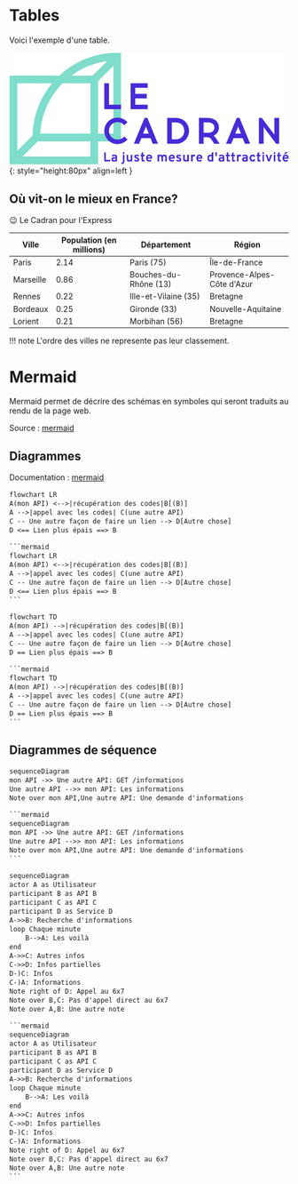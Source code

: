 # Tables
Voici l'exemple d'une table. 


![Cadran Logo](assets/Cadran_logo.png){: style="height:80px" align=left }


## Où vit-on le mieux en France? 
:wink: Le Cadran pour l'Express

| Ville         | Population (en millions) | Département           | Région                   |
|---------------|--------------------------|-----------------------|--------------------------|
| Paris         | 2.14                     | Paris (75)            | Île-de-France            |
| Marseille     | 0.86                     | Bouches-du-Rhône (13) | Provence-Alpes-Côte d'Azur |
| Rennes        | 0.22                     | Ille-et-Vilaine (35)  | Bretagne                 |
| Bordeaux      | 0.25                     | Gironde (33)          | Nouvelle-Aquitaine       |
| Lorient       | 0.21                     | Morbihan (56)         | Bretagne                 |

!!! note
    L'ordre des villes ne represente pas leur classement. 

# Mermaid

Mermaid permet de décrire des schémas en symboles qui seront traduits au rendu de la page web.

Source : [mermaid](https://mermaid.js.org/intro/)

## Diagrammes 

Documentation : [mermaid](https://mermaid.js.org/syntax/flowchart.html)

```mermaid
flowchart LR
A(mon API) <-->|récupération des codes|B[(B)]
A -->|appel avec les codes| C(une autre API)
C -- Une autre façon de faire un lien --> D[Autre chose]
D <== Lien plus épais ==> B
```

````
```mermaid
flowchart LR
A(mon API) <-->|récupération des codes|B[(B)]
A -->|appel avec les codes| C(une autre API)
C -- Une autre façon de faire un lien --> D[Autre chose]
D <== Lien plus épais ==> B
```
````

```mermaid
flowchart TD
A(mon API) -->|récupération des codes|B[(B)]
A -->|appel avec les codes| C(une autre API)
C -- Une autre façon de faire un lien --> D[Autre chose]
D == Lien plus épais ==> B
```

````
```mermaid
flowchart TD
A(mon API) -->|récupération des codes|B[(B)]
A -->|appel avec les codes| C(une autre API)
C -- Une autre façon de faire un lien --> D[Autre chose]
D == Lien plus épais ==> B
```
````

## Diagrammes de séquence

```mermaid
sequenceDiagram
mon API ->> Une autre API: GET /informations
Une autre API -->> mon API: Les informations
Note over mon API,Une autre API: Une demande d'informations
```

````
```mermaid
sequenceDiagram
mon API ->> Une autre API: GET /informations
Une autre API -->> mon API: Les informations
Note over mon API,Une autre API: Une demande d'informations
```
````

```mermaid
sequenceDiagram
actor A as Utilisateur
participant B as API B
participant C as API C
participant D as Service D
A->>B: Recherche d'informations
loop Chaque minute
    B-->A: Les voilà
end
A->>C: Autres infos
C->>D: Infos partielles
D-)C: Infos
C-)A: Informations
Note right of D: Appel au 6x7
Note over B,C: Pas d'appel direct au 6x7
Note over A,B: Une autre note

```

````
```mermaid
sequenceDiagram
actor A as Utilisateur
participant B as API B
participant C as API C
participant D as Service D
A->>B: Recherche d'informations
loop Chaque minute
    B-->A: Les voilà
end
A->>C: Autres infos
C->>D: Infos partielles
D-)C: Infos
C-)A: Informations
Note right of D: Appel au 6x7
Note over B,C: Pas d'appel direct au 6x7
Note over A,B: Une autre note
```
````

